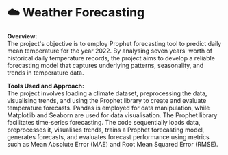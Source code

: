 # ☁️ Weather Forecasting


**Overview:** <br>
The project's objective is to employ Prophet forecasting tool to predict daily mean temperature for the year 2022. By analysing seven years' worth of historical daily temperature records, the project aims to develop a reliable forecasting model that captures underlying patterns, seasonality, and trends in temperature data. 

**Tools Used and Approach:** <br>
The project involves loading a climate dataset, preprocessing the data, visualising trends, and using the Prophet library to create and evaluate temperature forecasts. Pandas is employed for data manipulation, while Matplotlib and Seaborn are used for data visualisation. The Prophet library facilitates time-series forecasting. The code sequentially loads data, preprocesses it, visualises trends, trains a Prophet forecasting model, generates forecasts, and evaluates forecast performance using metrics such as Mean Absolute Error (MAE) and Root Mean Squared Error (RMSE).

